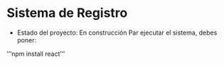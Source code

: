  <h1>Sistema de Registro</h1> 

 - Estado del proyecto: En construcción
Par ejecutar el sistema, debes poner:

’’’npm install react’’’
